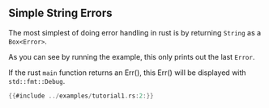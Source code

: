 ## Simple String Errors

The most simplest of doing error handling in rust is by returning `String` as a `Box<Error>`.

As you can see by running the example, this only prints out the last `Error`.

If the rust `main` function returns an Err(), this Err() will be displayed with `std::fmt::Debug`.

~~~rust
{{#include ../examples/tutorial1.rs:2:}}
~~~